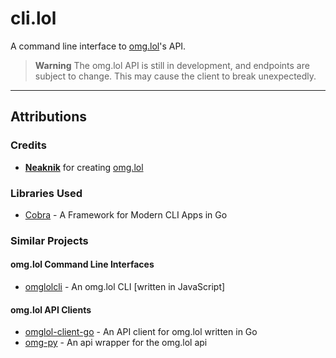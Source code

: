 # cli.lol

A command line interface to [omg.lol](https://omg.lol)'s API.

> **Warning**
> The omg.lol API is still in development, and endpoints are subject to change. This may cause the client to break unexpectedly.

---

## Attributions

### Credits

- [**Neaknik**](https://neatnik.net)
  for creating [omg.lol](https://omg.lol)

### Libraries Used

- [Cobra](https://cobra.dev)
  \- A Framework for Modern CLI Apps in Go

### Similar Projects

#### omg.lol Command Line Interfaces

- [omglolcli](https://github.com/rknightuk/omglolcli)
  \- An omg.lol CLI [written in JavaScript]

#### omg.lol API Clients

- [omglol-client-go](https://github.com/ejstreet/omglol-client-go)
  \- An API client for omg.lol written in Go
- [omg-py](https://github.com/tildezero/omg-py)
  \- An api wrapper for the omg.lol api
